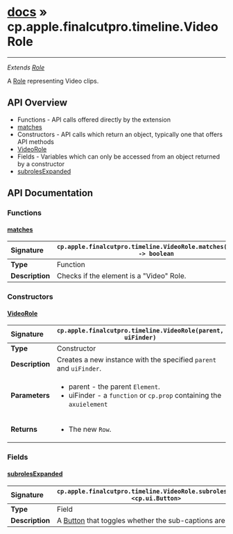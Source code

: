 # [docs](index.md) » cp.apple.finalcutpro.timeline.VideoRole
---

*Extends [Role](cp.apple.finalcutpro.timeline.Role.md)*

A [Role](cp.apple.finalcutpro.timeline.Role.md) representing Video clips.

## API Overview
* Functions - API calls offered directly by the extension
 * [matches](#matches)
* Constructors - API calls which return an object, typically one that offers API methods
 * [VideoRole](#videorole)
* Fields - Variables which can only be accessed from an object returned by a constructor
 * [subrolesExpanded](#subrolesexpanded)

## API Documentation

### Functions

#### [matches](#matches)
| <span style="float: left;">**Signature**</span> | <span style="float: left;">`cp.apple.finalcutpro.timeline.VideoRole.matches(element) -> boolean` </span>                                                          |
| -----------------------------------------------------|---------------------------------------------------------------------------------------------------------|
| **Type**                                             | Function |
| **Description**                                      | Checks if the element is a "Video" Role. |

### Constructors

#### [VideoRole](#videorole)
| <span style="float: left;">**Signature**</span> | <span style="float: left;">`cp.apple.finalcutpro.timeline.VideoRole(parent, uiFinder)` </span>                                                          |
| -----------------------------------------------------|---------------------------------------------------------------------------------------------------------|
| **Type**                                             | Constructor |
| **Description**                                      | Creates a new instance with the specified `parent` and `uiFinder`. |
| **Parameters**                                       | <ul><li>parent - the parent <code>Element</code>.</li><li>uiFinder - a <code>function</code> or <code>cp.prop</code> containing the <code>axuielement</code></li></ul> |
| **Returns**                                          | <ul><li>The new <code>Row</code>.</li></ul> |

### Fields

#### [subrolesExpanded](#subrolesexpanded)
| <span style="float: left;">**Signature**</span> | <span style="float: left;">`cp.apple.finalcutpro.timeline.VideoRole.subrolesExpanded <cp.ui.Button>` </span>                                                          |
| -----------------------------------------------------|---------------------------------------------------------------------------------------------------------|
| **Type**                                             | Field |
| **Description**                                      | A [Button](cp.ui.Button.md) that toggles whether the sub-captions are visible. |

